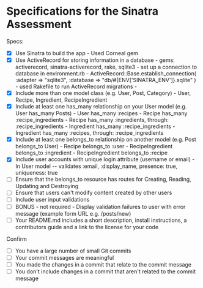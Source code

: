 # Specifications for the Sinatra Assessment

Specs:
- [x] Use Sinatra to build the app
      - Used Corneal gem
- [x] Use ActiveRecord for storing information in a database
      - gems: activerecord, sinatra-activerecord, rake, sqlite3
      - set up a connection to database in environment.rb
        - ActiveRecord::Base.establish_connection(
          :adapter => "sqlite3",
          :database => "db/#{ENV['SINATRA_ENV']}.sqlite"
          )
      - used Rakefile to run ActiveRecord migrations
      -
- [x] Include more than one model class (e.g. User, Post, Category)
      - User, Recipe, Ingredient, RecipeIngredient
- [x] Include at least one has_many relationship on your User model (e.g. User has_many Posts)
      - User has_many :recipes
      - Recipe has_many :recipe_ingredients
      - Recipe has_many :ingredients, through: :recipe_ingredients
      - Ingredient has_many :recipe_ingredients
      - Ingredient has_many :recipes, through: :recipe_ingredients
- [x] Include at least one belongs_to relationship on another model (e.g. Post belongs_to User)
      - Recipe belongs_to :user
      - RecipeIngredient belongs_to :ingredient
      - RecipeIngredient belongs_to :recipe
- [x] Include user accounts with unique login attribute (username or email)
      - In User  model -- validates :email, :display_name, presence: true, uniqueness: true
- [ ] Ensure that the belongs_to resource has routes for Creating, Reading, Updating and Destroying
- [ ] Ensure that users can't modify content created by other users
- [ ] Include user input validations
- [ ] BONUS - not required - Display validation failures to user with error message (example form URL e.g. /posts/new)
- [ ] Your README.md includes a short description, install instructions, a contributors guide and a link to the license for your code

Confirm
- [ ] You have a large number of small Git commits
- [ ] Your commit messages are meaningful
- [ ] You made the changes in a commit that relate to the commit message
- [ ] You don't include changes in a commit that aren't related to the commit message
